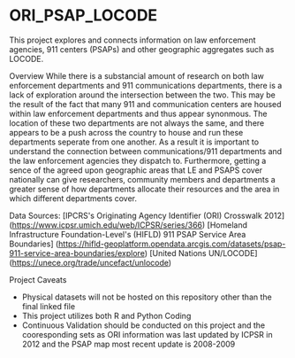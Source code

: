 # ORI_PSAP_LOCODE
This project explores and connects information on law enforcement agencies, 911 centers (PSAPs) and other geographic aggregates such as LOCODE.

Overview
While there is a substancial amount of research on both law enforcement departments and 911 communications departments, there is a lack of exploration around the intersection between the two. This may be the result of the fact that many 911 and communication centers are housed within law enforcement departments and thus appear synonmous. The location of these two departments are not always the same, and there appears to be a push across the country to house and run these departments seperate from one another. As a result it is important to understand the connection between communications/911 departments and the law enforcement agencies they dispatch to. Furthermore, getting a sence of the agreed upon geographic areas that LE and PSAPS cover nationally can give researchers, community members and departments a greater sense of how departments allocate their resources and the area in which different departments cover.

Data Sources:
[IPCRS's Originating Agency Identifier (ORI) Crosswalk 2012] (https://www.icpsr.umich.edu/web/ICPSR/series/366)
[Homeland Infrastructure Foundation-Level's (HIFLD) 911 PSAP Service Area Boundaries] (https://hifld-geoplatform.opendata.arcgis.com/datasets/psap-911-service-area-boundaries/explore)
[United Nations UN/LOCODE] (https://unece.org/trade/uncefact/unlocode)



Project Caveats
- Physical datasets will not be hosted on this repository other than the final linked file
- This project utilizes both R and Python Coding
- Continuous Validation should be conducted on this project and the cooresponding sets as ORI information was last updated by ICPSR in 2012 and the PSAP map  most recent update is 2008-2009
